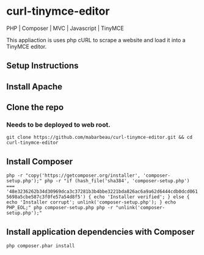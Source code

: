 # curl-tinymce-editor

PHP | Composer | MVC | Javascript | TinyMCE

This appliaction is uses php cURL to scrape a website and load it into a TinyMCE editor.
 
## Setup Instructions

## Install Apache 

## Clone the repo
### Needs to be deployed to web root. 
`git clone https://github.com/mabarbeau/curl-tinymce-editor.git && cd curl-tinymce-editor` 

## Install Composer
`php -r "copy('https://getcomposer.org/installer', 'composer-setup.php');"
php -r "if (hash_file('sha384', 'composer-setup.php') === '48e3236262b34d30969dca3c37281b3b4bbe3221bda826ac6a9a62d6444cdb0dcd0615698a5cbe587c3f0fe57a54d8f5') { echo 'Installer verified'; } else { echo 'Installer corrupt'; unlink('composer-setup.php'); } echo PHP_EOL;"
php composer-setup.php
php -r "unlink('composer-setup.php');"`

## Install application dependencies with Composer
`php composer.phar install`
